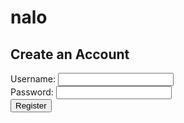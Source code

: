 # nalo
<!DOCTYPE html>
<html lang="en">
<head>
  <meta charset="UTF-8" />
  <title>Register</title>
</head>
<body>
  <h2>Create an Account</h2>
  <form action="/register" method="POST">
    <label>Username:</label>
    <input type="text" name="username" required /><br />
    <label>Password:</label>
    <input type="password" name="password" required /><br />
    <button type="submit">Register</button>
  </form>
</body>
</html>
